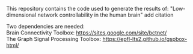 This repository contains the code used to generate the results of:
"Low-dimensional network controllability in the human brain"
add citation

Two dependencies are needed:  
Brain Connectivity Toolbox: https://sites.google.com/site/bctnet/    
The Graph Signal Processing Toolbox: https://epfl-lts2.github.io/gspbox-html/   
